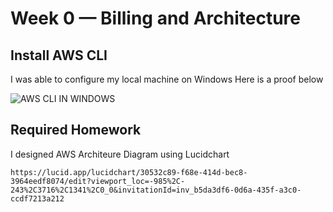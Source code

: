 # Week 0 — Billing and Architecture

## Install AWS CLI
I was able to configure my local machine on Windows
Here is a proof below

![AWS CLI IN WINDOWS](assets/https://github.com/Toffee-Tech/aws-bootcamp-cruddur-2023/blob/main/assets/Screenshot%202024-05-02%20224817.png)

## Required Homework


 I designed AWS Architeure Diagram using Lucidchart

```
https://lucid.app/lucidchart/30532c89-f68e-414d-bec8-3964eedf8074/edit?viewport_loc=-985%2C-243%2C3716%2C1341%2C0_0&invitationId=inv_b5da3df6-0d6a-435f-a3c0-ccdf7213a212
```

